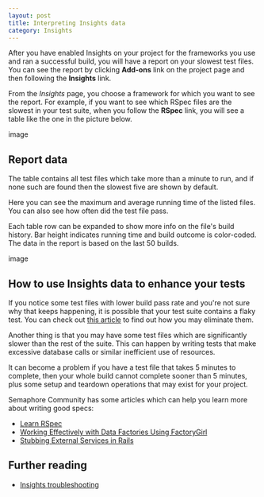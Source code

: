 ```yaml
---
layout: post
title: Interpreting Insights data
category: Insights
---
```


After you have enabled Insights on your project for the frameworks you use and
ran a successful build, you will have a report on your slowest test files. You
can see the report by clicking **Add-ons** link on the project page and then
following the **Insights** link.

From the _Insights_ page, you choose a framework for which you want to see the
report. For example, if you want to see which RSpec files are the slowest in
your test suite, when you follow the **RSpec** link, you will see a table like
the one in the picture below.

image

## Report data
The table contains all test files which take more than a minute to run, and if
none such are found then the slowest five are shown by default.

Here you can see the maximum and average running time of the listed files. You
can also see how often did the test file pass.

Each table row can be expanded to show more info on the file's build history.
Bar height indicates running time and build outcome is color-coded. The data
in the report is based on the last 50 builds.

image

## How to use Insights data to enhance your tests
If you notice some test files with lower build pass rate and you're not sure
why that keeps happening, it is possible that your test suite contains a flaky
test. You can check out [this
article](https://semaphoreci.com/community/tutorials/how-to-deal-with-and-eliminate-flaky-tests)
to find out how you may eliminate them.

Another thing is that you may have some test files which are significantly
slower than the rest of the suite. This can happen by writing tests that make
excessive database calls or similar inefficient use of resources.

It can become a problem if you have a test file that takes 5 minutes to
complete, then your whole build cannot complete sooner than 5 minutes, plus
some setup and teardown operations that may exist for your project.

Semaphore Community has some articles which can help you learn more about
writing good specs:
- [Learn RSpec](https://semaphoreci.com/community/series/learn-rspec)
- [Working Effectively with Data Factories Using
FactoryGirl](https://semaphoreci.com/community/tutorials/working-effectively-with-data-factories-using-factorygirl)
- [Stubbing External Services in
Rails](https://semaphoreci.com/community/tutorials/stubbing-external-services-in-rails)

## Further reading
- [Insights troubleshooting](/docs/insights/insights-troubleshooting.html)
